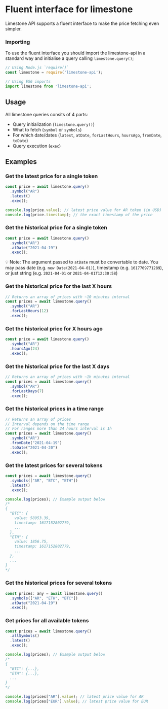 # Fluent interface for limestone

Limestone API supports a fluent interface to make the price fetching even simpler.

### Importing
To use the fluent interface you should import the limestone-api in a standard way and initialise a query calling `limestone.query()`;
```js
// Using Node.js `require()`
const limestone = require('limestone-api');

// Using ES6 imports
import limestone from 'limestone-api';

```

## Usage
All limestone queries consits of 4 parts:
- Query initialization (`limestone.query()`)
- What to fetch (`symbol` or `symbols`)
- For which date/dates (`latest`, `atDate`, `forLastHours`, `hoursAgo`, `fromDate`, `toDate`)
- Query execution (`exec`)

## Examples

### Get the latest price for a single token
```js
const price = await limestone.query()
  .symbol("AR")
  .latest()
  .exec();

console.log(price.value); // latest price value for AR token (in USD)
console.log(price.timestamp); // the exact timestamp of the price
```

### Get the historical price for a single token
```js
const price = await limestone.query()
  .symbol("AR")
  .atDate("2021-04-19")
  .exec();
```
💡 Note: The argument passed to `atDate` must be convertable to date. You may pass date (e.g. `new Date(2021-04-01)`), timestamp (e.g. `1617709771289`), or just string (e.g. `2021-04-01` or `2021-04-01T12:30:58`)

### Get the historical price for the last X hours
```js
// Returns an array of prices with ~10 minutes interval
const prices = await limestone.query()
  .symbol("AR")
  .forLastHours(12)
  .exec();
```

### Get the historical price for X hours ago
```js
const price = await limestone.query()
  .symbol("AR")
  .hoursAgo(24)
  .exec();
```

### Get the historical price for the last X days
```js
// Returns an array of prices with ~1h minutes interval
const prices = await limestone.query()
  .symbol("AR")
  .forLastDays(7)
  .exec();
```

### Get the historical prices in a time range
```js
// Returns an array of prices
// Interval depends on the time range
// For ranges more than 24 hours interval is 1h
const prices = await limestone.query()
  .symbol("AR")
  .fromDate("2021-04-19")
  .toDate("2021-04-20")
  .exec();
```

### Get the latest prices for several tokens
```js
const prices = await limestone.query()
  .symbols(["AR", "BTC", "ETH"])
  .latest()
  .exec();

console.log(prices); // Example output below
/*
{
  "BTC": {
    value: 58953.39,
    timestamp: 1617152802779,
    ...
  },
  "ETH": {
    value: 1856.75,
    timestamp: 1617152802779,
    ...
  },
  ...
}
*/
```

### Get the historical prices for several tokens
```js
const prices: any = await limestone.query()
  .symbols(["AR", "ETH", "BTC"])
  .atDate("2021-04-19")
  .exec();
```


### Get prices for all available tokens
```js
const prices = await limestone.query()
  .allSymbols()
  .latest()
  .exec();

console.log(prices); // Example output below
/*
{
  "BTC": {...},
  "ETH": {...},
  ...
}
*/

console.log(prices["AR"].value); // latest price value for AR
console.log(prices["EUR"].value); // latest price value for EUR
```

